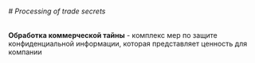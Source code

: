###### # Processing of trade secrets

**Обработка коммерческой тайны** - комплекс мер по защите конфиденциальной информации, которая представляет ценность для компании